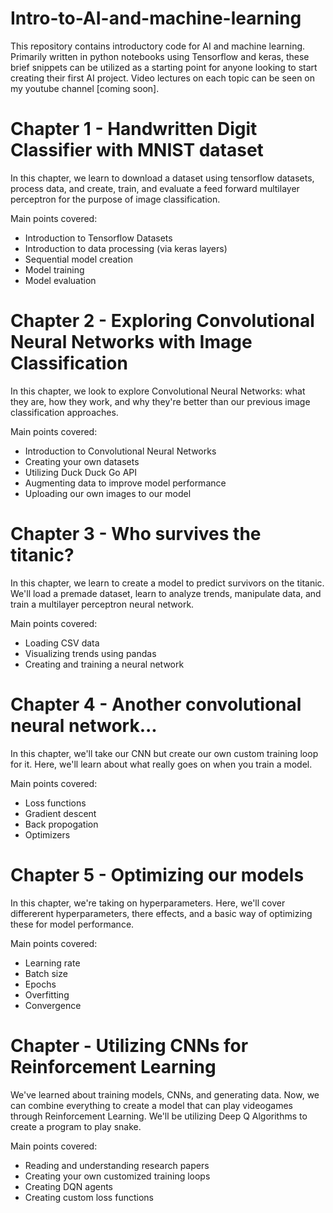 # Intro-to-AI-and-machine-learning
This repository contains introductory code for AI and machine learning. Primarily written in python notebooks using Tensorflow and keras, these brief snippets can be utilized as a starting point for anyone looking to start creating their first AI project. Video lectures on each topic can be seen on my youtube channel [coming soon].


# Chapter 1 - Handwritten Digit Classifier with MNIST dataset
In this chapter, we learn to download a dataset using tensorflow datasets, process data, and create, train, and evaluate a feed forward multilayer perceptron for the purpose of image classification. 

Main points covered: 
- Introduction to Tensorflow Datasets
- Introduction to data processing (via keras layers)
- Sequential model creation
- Model training
- Model evaluation

# Chapter 2 - Exploring Convolutional Neural Networks with Image Classification
In this chapter, we look to explore Convolutional Neural Networks: what they are, how they work, and why they're 
better than our previous image classification approaches. 

Main points covered: 
- Introduction to Convolutional Neural Networks
- Creating your own datasets
- Utilizing Duck Duck Go API
- Augmenting data to improve model performance
- Uploading our own images to our model

# Chapter 3 - Who survives the titanic?
In this chapter, we learn to create a  model to predict survivors on the titanic. We'll load a premade dataset, learn to analyze trends, manipulate data, and train a multilayer perceptron neural network. 

Main points covered: 
- Loading CSV data
- Visualizing trends using pandas
- Creating and training a neural network 

# Chapter 4 - Another convolutional neural network...
In this chapter, we'll take our CNN but create our own custom training loop for it. Here, we'll learn about what really goes on when you train a model. 

Main points covered:
- Loss functions
- Gradient descent
- Back propogation
- Optimizers

# Chapter 5 - Optimizing our models
In this chapter, we're taking on hyperparameters. Here, we'll cover differerent hyperparameters, there effects, and a basic way of optimizing these for model performance. 

Main points covered: 
- Learning rate
- Batch size
- Epochs
- Overfitting
- Convergence


# Chapter   - Utilizing CNNs for Reinforcement Learning
We've learned about training models, CNNs, and generating data. Now, we can combine everything to create a model that can play videogames through Reinforcement Learning. We'll be utilizing Deep Q Algorithms to create a program to play snake. 

Main points covered: 
- Reading and understanding research papers
- Creating your own customized training loops
- Creating DQN agents
- Creating custom loss functions

